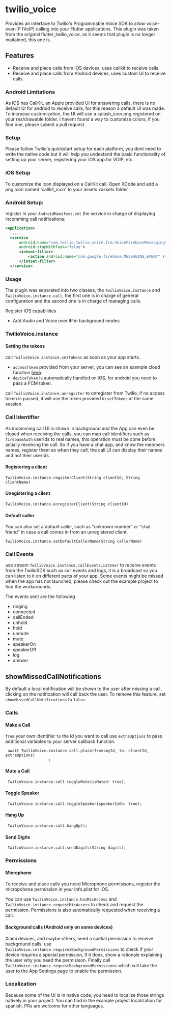 # twilio_voice

Provides an interface to Twilio's Programmable Voice SDK to allow voice-over-IP (VoIP) calling into your Flutter applications.
This plugin was taken from the original flutter_twilio_voice, as it seems that plugin is no longer maitained, this one is.

## Features
- Receive and place calls from iOS devices, uses callkit to receive calls.
- Receive and place calls from Android devices, uses custom UI to receive calls.


### Android Limitations

As iOS has CallKit, an Apple provided UI for answering calls, there is no default UI for android to receive calls, for this reason a default UI was made. To increase customization, the UI will use a splash_icon.png registered on your res/drawable folder. I havent found a way to customize colors, if you find one, please submit a pull request.

### Setup
Please follow Twilio's quickstart setup for each platform, you dont need to write the native code but it will help you undestand the basic functionality of setting up your server, registering your iOS app for VOIP, etc.

### iOS Setup

To customize the icon displayed on a CallKit call, Open XCode and add a png icon named 'callkit_icon' to your assets.xassets folder

### Android Setup:
register in your `AndroidManifest.xml` the service in charge of displaying incomming call notifications:

``` xml
<Application>
  .....
  <service
      android:name="com.twilio.twilio_voice.fcm.VoiceFirebaseMessagingService"
      android:stopWithTask="false">
      <intent-filter>
          <action android:name="com.google.firebase.MESSAGING_EVENT" />
      </intent-filter>
  </service>
```


### Usage

The plugin was separated into two classes, the `TwilioVoice.instance` and `TwilioVoice.instance.call`, the first one is in charge of general configuration and the second one is in charge of managing calls.

Register iOS capabilities 
- Add Audio and Voice over IP in background modes

### TwilioVoice.instance


#### Setting the tokens

call `TwilioVoice.instance.setTokens` as soon as your app starts.
- `accessToken` provided from your server, you can see an example cloud function [here](https://github.com/diegogarciar/twilio_voice/blob/master/functions.js).
- `deviceToken` is automatically handled on iOS, for android you need to pass a FCM token.

call `TwilioVoice.instance.unregister` to unregister from Twilio, if no access token is passed, it will use the token provided in `setTokens` at the same session.



### Call Identifier
As incomming call UI is shown in background and the App can even be closed when receiving the calls, you can map call identifiers such as `firebaseAuth` userIds to real names, this operation must be done before actially receiving the call. So if you have a chat app, and know the members names, register them so when they call, the call UI can display their names and not their userIds.


#### Registering a client
```
TwilioVoice.instance.registerClient(String clientId, String clientName)
```

#### Unegistering a client
```
TwilioVoice.instance.unregisterClient(String clientId)
```

#### Default caller
You can also set a dafault caller, such as "unknown number" or "chat friend" in case a call comes in from an unregistered client.

```
TwilioVoice.instance.setDefaultCallerName(String callerName)
```

### Call Events
use stream `TwilioVoice.instance.callEventsListener` to receive events from the TwilioSDK such as call events and logs, it is a broadcast so you can listen to it on different parts of your app. Some events might be missed when the app has not launched, please check out the example project to find the workarounds.

The events sent are the following
- ringing
- connected
- callEnded
- unhold
- hold
- unmute
- mute
- speakerOn
- speakerOff
- log
- answer

## showMissedCallNotifications
By default a local notification will be shown to the user after missing a call, clicking on the notification will call back the user. To remove this feature, set `showMissedCallNotifications` to `false`.



### Calls


#### Make a Call
`from` your own identifier
`to` the id you want to call
use `extraOptions` to pass additional variables to your server callback function.
```
 await TwilioVoice.instance.call.place(from:myId, to: clientId, extraOptions)
                   ;

```

#### Mute a Call

```
 TwilioVoice.instance.call.toggleMute(isMuted: true);

```

#### Toggle Speaker

```
 TwilioVoice.instance.call.toggleSpeaker(speakerIsOn: true);

```

#### Hang Up

```
 TwilioVoice.instance.call.hangUp();

```

#### Send Digits

```
 TwilioVoice.instance.call.sendDigits(String digits);

```


### Permissions

#### Microphone
To receive and place calls you need Microphone permisisons, register the micropohone permission in your info.plist for iOS.

You can use `TwilioVoice.instance.hasMicAccess` and `TwilioVoice.instance.requestMicAccess` to check and request the permission. Permissions is also automatically requested when receiving a call.

#### Background calls (Android only on some devices)
Xiami devices, and maybe others, need a spetial permission to receive background calls. use `TwilioVoice.instance.requiresBackgroundPermissions` to check if your device requires a special permission, if it does, show a rationale explaining the user why you need the permisison. Finally call 
`TwilioVoice.instance.requestBackgroundPermissions` which will take the user to the App Settings page to enable the permission.


### Localization
Because some of the UI is in native code, you need to localize those strings natively in your project. You can find in the example project localization for spanish, PRs are welcome for other languages.
